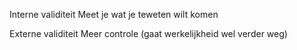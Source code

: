 Interne validiteit
Meet je wat je teweten wilt komen


Externe validiteit
Meer controle (gaat werkelijkheid wel verder weg)